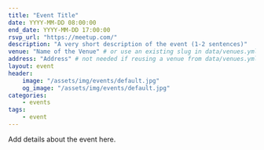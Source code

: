 ```yaml
---
title: "Event Title"
date: YYYY-MM-DD 08:00:00
end_date: YYYY-MM-DD 17:00:00
rsvp_url: "https://meetup.com/"
description: "A very short description of the event (1-2 sentences)"
venue: "Name of the Venue" # or use an existing slug in data/venues.yml
address: "Address" # not needed if reusing a venue from data/venues.yml
layout: event
header:
    image: "/assets/img/events/default.jpg"
    og_image: "/assets/img/events/default.jpg"
categories:
    - events
tags:
    - event
---
```


Add details about the event here.
